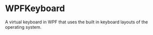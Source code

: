 WPFKeyboard
===========

A virtual keyboard in WPF that uses the built in keyboard layouts of the operating system.
